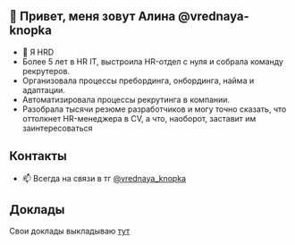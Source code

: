 ## 👋 Привет, меня зовут Алина @vrednaya-knopka

- 👀 Я HRD
- Более 5 лет в HR IT, выстроила HR-отдел с нуля и собрала команду рекрутеров.
- Организовала процессы пребординга, онбординга, найма и адаптации. 
- Автоматизировала процессы рекрутинга в компании. 
- Разобрала тысячи резюме разработчиков и могу точно сказать, что оттолкнет HR-менеджера в CV, а что, наоборот, заставит им заинтересоваться

## Контакты

- 📫 Всегда на связи в тг [@vrednaya_knopka](https://t.me/vrednaya_knopka)

## Доклады

Свои доклады выкладываю [тут](talks.md)
